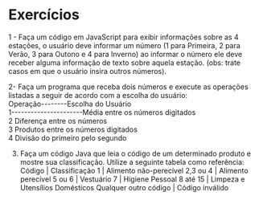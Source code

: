 # Exercícios

1 - Faça um código em JavaScript para exibir informações sobre as 4 estações, o usuário deve informar um número (1 para Primeira, 2 para Verão, 3 para Outono e 4 para Inverno) ao informar o número ele deve receber alguma informação de texto sobre aquela estação. (obs: trate casos em que o usuário insira outros números).

2- Faça um programa que receba dois números e execute as operações listadas a seguir de acordo com a escolha do usuário: 
<br>Operação--------Escolha do Usuário 
<br>1----------------------Média entre os números digitados
<br>2               Diferença entre os números
<br>3               Produtos entre os números digitados
<br>4               Divisão do primeiro pelo segundo

3.	Faça um código Java que leia o código de um determinado produto e mostre sua classificação. Utilize a seguinte tabela como referência:
 Código                     | Classificação
   1                        |   Alimento não-perecível
   2,3 ou 4                 |   Alimento perecível
   5 ou 6                   |   Vestuário
   7                        |   Higiene Pessoal
   8 até 15                 |   Limpeza e Utensílios Domésticos
   Qualquer outro código    | Código inválido
